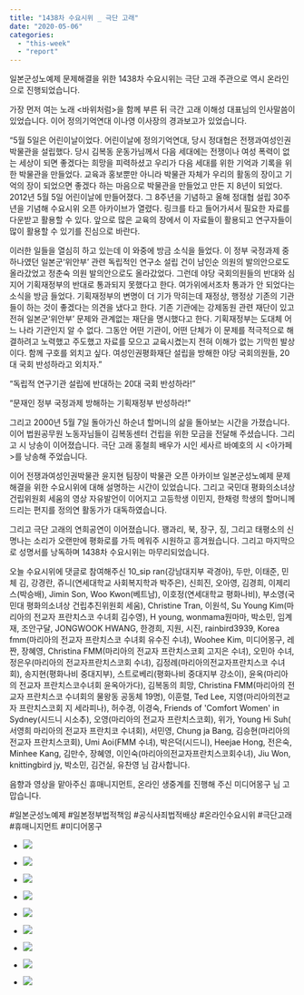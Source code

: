 ```yaml
---
title: "1438차 수요시위 _ 극단 고래"
date: "2020-05-06"
categories: 
  - "this-week"
  - "report"
---
```


일본군성노예제 문제해결을 위한 1438차 수요시위는 극단 고래 주관으로 역시 온라인으로 진행되었습니다.

가장 먼저 여는 노래 <바위처럼>을 함께 부른 뒤 극간 고래 이해성 대표님의 인사말씀이 있었습니다. 이어 정의기억연대 이나영 이사장의 경과보고가 있었습니다.

“5월 5일은 어린이날이었다. 어린이날에 정의기억연대, 당시 정대협은 전쟁과여성인권박물관을 설립했다. 당시 김복동 운동가님께서 다음 세대에는 전쟁이나 여성 폭력이 없는 세상이 되면 좋겠다는 희망을 피력하셨고 우리가 다음 세대를 위한 기억과 기록을 위한 박물관을 만들었다. 교육과 홍보뿐만 아니라 박물관 자체가 우리의 활동의 장이고 기억의 장이 되었으면 좋겠다 하는 마음으로 박물관을 만들었고 만든 지 8년이 되었다. 2012년 5월 5일 어린이날에 만들어졌다. 그 8주년을 기념하고 올해 정대협 설립 30주년을 기념해 수요시위 오픈 아카이브가 열렸다. 링크를 타고 들어가셔서 필요한 자료를 다운받고 활용할 수 있다. 앞으로 많은 교육의 장에서 이 자료들이 활용되고 연구자들이 많이 활용할 수 있기를 진심으로 바란다.

이러한 일들을 열심히 하고 있는데 이 와중에 방금 소식을 들었다. 이 정부 국정과제 중 하나였던 일본군‘위안부’ 관련 독립적인 연구소 설립 건이 남인순 의원의 발의안으로도 올라갔었고 정춘숙 의원 발의안으로도 올라갔었다. 그런데 야당 국회의원들의 반대와 심지어 기획재정부의 반대로 통과되지 못했다고 한다. 여가위에서조차 통과가 안 되었다는 소식을 방금 들었다. 기획재정부의 변명이 더 기가 막히는데 재정상, 행정상 기존의 기관들이 하는 것이 좋겠다는 의견을 냈다고 한다. 기존 기관에는 강제동원 관련 재단이 있고 전혀 일본군‘위안부’ 문제와 관계없는 재단을 명시했다고 한다. 기획재정부는 도대체 어느 나라 기관인지 알 수 없다. 그동안 어떤 기관이, 어떤 단체가 이 문제를 적극적으로 해결하려고 노력했고 주도했고 자료를 모으고 교육시켰는지 전혀 이해가 없는 기막힌 발상이다. 함께 구호를 외치고 싶다. 여성인권평화재단 설립을 방해한 야당 국회의원들, 20대 국회 반성하라고 외치자.”

“독립적 연구기관 설립에 반대하는 20대 국회 반성하라!”

“문재인 정부 국정과제 방해하는 기획재정부 반성하라!”

그리고 2000년 5월 7일 돌아가신 하순녀 할머니의 삶을 돌아보는 시간을 가졌습니다. 이어 법원공무원 노동자님들이 김복동센터 건립을 위한 모금을 전달해 주셨습니다. 그리고 시 낭송이 이어졌습니다. 극단 고래 홍철희 배우가 시인 세사르 바예호의 시 <아가페>를 낭송해 주었습니다.

이어 전쟁과여성인권박물관 윤지현 팀장이 박물관 오픈 아카이브 일본군성노예제 문제해결을 위한 수요시위에 대해 설명하는 시간이 있었습니다. 그리고 국민대 평화의소녀상 건립위원회 세움의 영상 자유발언이 이어지고 고등학생 이민지, 한채령 학생의 할머니께 드리는 편지를 정의연 활동가가 대독하였습니다.

그리고 극단 고래의 연희공연이 이어졌습니다. 꽹과리, 북, 장구, 징, 그리고 태평소의 신명나는 소리가 오랜만에 평화로를 가득 메워주 시원하고 흥겨웠습니다. 그리고 마지막으로 성명서를 낭독하며 1438차 수요시위는 마무리되었습니다.

오늘 수요시위에 댓글로 참여해주신 10\_sip ran(강남대지부 곽경아), 두만, 이태준, 민체 김, 강경란, 쥬니(​연세대학교 사회복지학과 박주은), 신희진, 오아영, 김경희, 이제리스(박승배), Jimin Son, Woo Kwon(​베트남), 이호정(연세대학교 평화나비), 부소영(국민대 평화의소녀상 건립추진위원회 세움), Christine Tran, 이원석, Su Young Kim(​마리아의 전교자 프란치스코 수녀회 김수영), H young, wonmama원마마, 박소민, 임계재, 조안구달, JONGWOOK HWANG, 한경희, 지원, 시진, rainbird3939, Korea fmm(​마리아의 전교자 프란치스코 수녀회 유수진 수녀), Woohee Kim, 미디어몽구, 레짠, 장혜영, Christina FMM(​마리아의 전교자 프란치스코회 고지은 수녀), 오민아 수녀, 정은우(마리아의 전교자프란치스코회 수녀), 김정례(​마리아의전교자프란치스코 수녀회), 송지현(평화나비 중대지부), 스트로베리(​평화나비 중대지부 강소이), 윤옥(​마리아의 전교자 프란치스코수녀회 윤옥아가다), 김복동의 희망, Christina FMM(​마리아의 전교자 프란치스코 수녀회의 물왕동 공동체 19명), 이훈렬, Ted Lee, 지영(​마리아의전교자 프란치스코회 지 세라피나), 허수경, 이경숙, Friends of 'Comfort Women' in Sydney(시드니 시소추), 오영(​마리아의 전교자 프란치스코회), 위가, Young Hi Suh(​서영희 마리아의 전교자 프란치코 수녀회), 서민영, Chung ja Bang, 김승현(​마리아의 전교자 프란치스코회), Umi Aoi(​FMM 수녀), 박은덕(시드니), Heejae Hong, 전은숙, Minhee Kang, 김만수, 장혜영, 이인숙(​마리아의전교자프란치스코회수녀), Jiu Won,​ knittingbird jy, 박소민, 김건실, 유찬영 님 감사합니다.

음향과 영상을 맡아주신 휴매니지먼트, 온라인 생중계를 진행해 주신 미디어몽구 님 고맙습니다.

#일본군성노예제 #일본정부법적책임 #공식사죄법적배상 #온라인수요시위 #극단고래 #휴매니지먼트 #미디어몽구

- ![](http://womenandwar.net/kr/wp-content/uploads/2020/05/크기변환IMGP6497.jpg)
    
- ![](http://womenandwar.net/kr/wp-content/uploads/2020/05/크기변환IMGP6506.jpg)
    
- ![](http://womenandwar.net/kr/wp-content/uploads/2020/05/크기변환IMGP6511.jpg)
    
- ![](http://womenandwar.net/kr/wp-content/uploads/2020/05/크기변환IMGP6536.jpg)
    
- ![](http://womenandwar.net/kr/wp-content/uploads/2020/05/크기변환IMGP6547.jpg)
    
- ![](http://womenandwar.net/kr/wp-content/uploads/2020/05/크기변환IMGP6556.jpg)
    
- ![](http://womenandwar.net/kr/wp-content/uploads/2020/05/크기변환IMGP6560.jpg)
    
- ![](http://womenandwar.net/kr/wp-content/uploads/2020/05/크기변환IMGP6576.jpg)
    
- ![](http://womenandwar.net/kr/wp-content/uploads/2020/05/S28BW-420050615540-724x1024.jpg)
